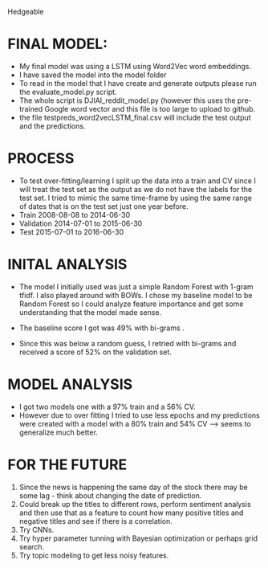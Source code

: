 Hedgeable

# FINAL MODEL:
- My final model was using a LSTM using Word2Vec word embeddings.
- I have saved the model into the model folder
- To read in the model that I have create and generate outputs please run the evaluate_model.py script.
- The whole script is DJIAI_reddit_model.py (however this uses the pre-trained Google word vector and this file is too large to upload to github.
- the file testpreds_word2vecLSTM_final.csv will include the test output and the predictions.

# PROCESS
- To test over-fitting/learning I split up the data into a train and CV since I will treat the test set as the output as we do not have the labels for the test set. I tried to mimic the same time-frame by using the same range of dates that is on the test set just one year before.
- Train 2008-08-08 to 2014-06-30
- Validation 2014-07-01 to 2015-06-30
- Test 2015-07-01 to 2016-06-30

# INITAL ANALYSIS
- The model I initially used was just a simple Random Forest with 1-gram tfidf. I also played around with BOWs. I chose my baseline model to be Random Forest so I could analyze feature importance and get some understanding that the model made sense.
- The baseline score I got was 49% with bi-grams .

- Since this was below a random guess, I retried with bi-grams and received a score of 52% on the validation set.

# MODEL ANALYSIS
- I got two models one with a 97% train and a 56% CV. 
- However due to over fitting I tried to use less epochs and my predictions were created with a model with a 80% train and 54% CV --> seems to generalize much better.

# FOR THE FUTURE

1. Since the news is happening the same day of the stock there may be some lag - think about changing the date of prediction.
2. Could break up the titles to different rows, perform sentiment analysis and then use that as a feature to count how many positive titles and negative titles and see if there is a correlation.
5. Try CNNs.
6. Try hyper parameter tunning with Bayesian optimization or perhaps grid search.
7. Try topic modeling to get less noisy features.
